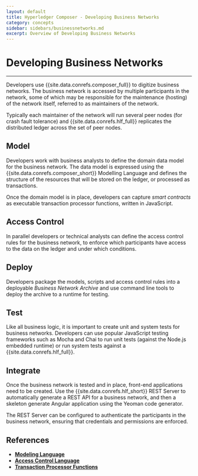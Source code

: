 ```yaml
---
layout: default
title: Hyperledger Composer - Developing Business Networks
category: concepts
sidebar: sidebars/businessnetworks.md
excerpt: Overview of Developing Business Networks
---
```


# Developing Business Networks

---

Developers use {{site.data.conrefs.composer_full}} to digitize business networks. The business network is accessed by multiple participants in the network, some of which may be responsible for the maintenance (hosting) of the network itself, referred to as maintainers of the network.

Typically each maintainer of the network will run several peer nodes (for crash fault tolerance) and {{site.data.conrefs.hlf_full}} replicates the distributed ledger across the set of peer nodes.

## Model
Developers work with business analysts to define the domain data model for the business network. The data model is expressed using the {{site.data.conrefs.composer_short}} Modelling Language and defines the structure of the resources that will be stored on the ledger, or processed as transactions.

Once the domain model is in place, developers can capture _smart contracts_ as executable transaction processor functions, written in JavaScript.

## Access Control

In parallel developers or technical analysts can define the access control rules for the business network, to enforce which participants have access to the data on the ledger and under which conditions.

## Deploy

Developers package the models, scripts and access control rules into a deployable _Business Network Archive_ and use command line tools to deploy the archive to a runtime for testing.

## Test

Like all business logic, it is important to create unit and system tests for business networks. Developers can use popular JavaScript testing frameworks such as Mocha and Chai to run unit tests (against the Node.js embedded runtime) or run system tests against a {{site.data.conrefs.hlf_full}}.

## Integrate

Once the business network is tested and in place, front-end applications need to be created. Use the {{site.data.conrefs.hlf_short}} REST Server to automatically generate a REST API for a business network, and then a skeleton generate Angular application using the Yeoman code generator.

The REST Server can be configured to authenticate the participants in the business network, ensuring that credentials and permissions are enforced.

## References

* [**Modeling Language**](../reference/cto_language.html)
* [**Access Control Language**](../reference/acl_language.html)
* [**Transaction Processor Functions**](../reference/js_scripts.html)